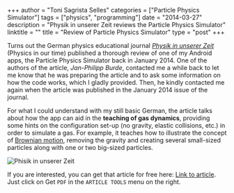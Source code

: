 +++
author = "Toni Sagrista Selles"
categories = ["Particle Physics Simulator"]
tags = ["physics", "programming"]
date = "2014-03-27"
description = "Physik in unserer Zeit reviews the Particle Physics Simulator"
linktitle = ""
title = "Review of Particle Physics Simulator"
type = "post"
+++

Turns out the German physics educational journal [*Physik in unserer Zeit*](http://onlinelibrary.wiley.com/journal/10.1002/(ISSN)1521-3943) (Physics in our time) published a thorough review of one of my Android apps, the Particle Physics Simulator back in January 2014. One of the authors of the article, *Jan-Philipp Burde*, contacted me a while back to let me know that he was preparing the article and to ask some information on how the code works, which I gladly provided. Then, he kindly contacted me again when the article was published in the January 2014 issue of the journal.

For what I could understand with my still basic German, the article talks about how the app can aid in the **teaching of gas dynamics**, providing some hints on the configuration set-up (no gravity, elastic collisions, etc.) in order to simulate a gas. For example, it teaches how to illustrate the concept of [Brownian motion](http://en.wikipedia.org/wiki/Brownian_motion), removing the gravity and creating several small-sized particles along with one or two big-sized particles.

<!--more-->

![Phisik in unserer Zeit](http://onlinelibrary.wiley.com/store/10.1002/piuz.v45.1/asset/cover.gif?v=1&s=84c995dece7f5e1871bf17b9307418f22b44020d)

If you are interested, you can get that article for free here: [Link to article](http://onlinelibrary.wiley.com/doi/10.1002/piuz.201490007/abstract). Just click on Get `PDF` in the `ARTICLE TOOLS` menu on the right.

